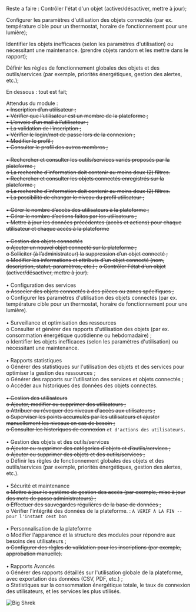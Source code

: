 Reste a faire :
Contrôler l'état d'un objet (activer/désactiver, mettre à jour);

Configurer les paramètres d'utilisation des objets connectés (par ex. température cible pour un thermostat, horaire de fonctionnement pour une lumière);

Identifier les objets inefficaces (selon les paramètres d'utilisation) ou nécessitant une maintenance. (prendre objets random et les mettre dans le rapport);

Définir les règles de fonctionnement globales des objets et des outils/services (par exemple, priorités énergétiques, gestion des alertes, etc.);


En dessous : tout est fait;

Attendus du module :<br>
<del>• Inscription d’un utilisateur ;</del><br>
<del>• Vérifier que l’utilisateur est un membre de la plateforme ;</del><br>
<del>• L’envoie d’un mail à l’utilisateur ;</del><br>
<del>• La validation de l’inscription ;</del><br>
<del>• Vérifier le login/mot de passe lors de la connexion ;</del><br>
<del>• Modifier le profil ;</del><br>
<del>• Consulter le profil des autres membres ;</del><br><br>
<del>• Rechercher et consulter les outils/services variés proposés par la plateforme ;<br>
o La recherche d’information doit contenir au moins deux (2) filtres.<br>
• Rechercher et consulter les objets connectés enregistrés sur la plateforme ;<br>
o La recherche d’information doit contenir au moins deux (2) filtres.<br></del>
<del>• La possibilité de changer le niveau du profil utilisateur ;</del><br><br>
<del>• Gérer le nombre d’accès des utilisateurs à la plateforme ;<br></del>
<del>• Gérer le nombre d’actions faites par les utilisateurs ;<br></del>
<del>• Mettre à jour les données précédentes (accès et actions) pour chaque utilisateur et
chaque accès à la plateforme<br><br></del>
<del>• Gestion des objets connectés</del><br>
<del>o Ajouter un nouvel objet connecté sur la plateforme ;<br></del>
<del>o Solliciter (à l’administrateur) la suppression d’un objet connecté ;<br></del>
<del>o Modifier les informations et attributs d'un objet connecté (nom, description,
statut, paramètres, etc.) ;</del>
<del>o Contrôler l'état d'un objet (activer/désactiver, mettre à jour).</del><br><br>
• Configuration des services<br> 
<del>o Associer des objets connectés à des pièces ou zones spécifiques ;<br> </del>
o Configurer les paramètres d'utilisation des objets connectés (par ex. température
cible pour un thermostat, horaire de fonctionnement pour une lumière).<br><br>
• Surveillance et optimisation des ressources<br>
o Consulter et générer des rapports d'utilisation des objets (par ex. consommation
énergétique quotidienne ou hebdomadaire) ;<br>
o Identifier les objets inefficaces (selon les paramètres d'utilisation) ou nécessitant
une maintenance.<br><br>
• Rapports statistiques<br>
o Générer des statistiques sur l'utilisation des objets et des services pour optimiser
la gestion des ressources ;<br>
o Générer des rapports sur l’utilisation des services et objets connectés ;<br>
o Accéder aux historiques des données des objets connectés.<br><br>
<del>• Gestion des utilisateurs</del><br>
<del>o Ajouter, modifier ou supprimer des utilisateurs ;<br></del>
<del>o Attribuer ou révoquer des niveaux d'accès aux utilisateurs ;<br></del>
<del>o Superviser les points accumulés par les utilisateurs et ajuster manuellement les
niveaux en cas de besoin ;</del><br>
<del>o Consulter les historiques de connexion</del> `et d'actions des utilisateurs.`
<br><br>
• Gestion des objets et des outils/services<br>
<del>o Ajouter ou supprimer des catégories d'objets et d’outils/services ;</del><br>
<del>o Ajouter ou supprimer des objets et des outils/services ;<br></del>
o Définir les règles de fonctionnement globales des objets et des outils/services (par
exemple, priorités énergétiques, gestion des alertes, etc.).<br><br>
• Sécurité et maintenance<br>
<del>o Mettre à jour le système de gestion des accès (par exemple, mise à jour des mots
de passe administrateurs) ;</del><br>
<del>o Effectuer des sauvegardes régulières de la base de données ;<br></del>
o Vérifier l'intégrité des données de la plateforme. : `A VERIF A LA FIN -- pour l'instant cest bon`<br><br>
• Personnalisation de la plateforme<br>
o Modifier l'apparence et la structure des modules pour répondre aux besoins des
utilisateurs ;<br>
<del>o Configurer des règles de validation pour les inscriptions (par exemple,
approbation manuelle).</del><br><br>
• Rapports Avancés<br>
o Générer des rapports détaillés sur l'utilisation globale de la plateforme, avec
exportation des données (CSV, PDF, etc.) ;<br>
o Statistiques sur la consommation énergétique totale, le taux de connexion des
utilisateurs, et les services les plus utilisés.<br>

![Big Shrek](https://pics.craiyon.com/2023-10-09/6ad8e1778a5240c7a79aa2170a1ee467.webp)

